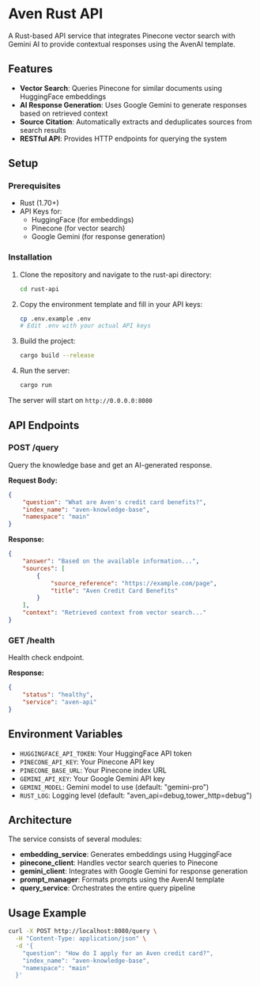 # Aven Rust API

A Rust-based API service that integrates Pinecone vector search with Gemini AI to provide contextual responses using the AvenAI template.

## Features

- **Vector Search**: Queries Pinecone for similar documents using HuggingFace embeddings
- **AI Response Generation**: Uses Google Gemini to generate responses based on retrieved context
- **Source Citation**: Automatically extracts and deduplicates sources from search results
- **RESTful API**: Provides HTTP endpoints for querying the system

## Setup

### Prerequisites

- Rust (1.70+)
- API Keys for:
  - HuggingFace (for embeddings)
  - Pinecone (for vector search)
  - Google Gemini (for response generation)

### Installation

1. Clone the repository and navigate to the rust-api directory:
   ```bash
   cd rust-api
   ```

2. Copy the environment template and fill in your API keys:
   ```bash
   cp .env.example .env
   # Edit .env with your actual API keys
   ```

3. Build the project:
   ```bash
   cargo build --release
   ```

4. Run the server:
   ```bash
   cargo run
   ```

The server will start on `http://0.0.0.0:8080`

## API Endpoints

### POST /query

Query the knowledge base and get an AI-generated response.

**Request Body:**
```json
{
    "question": "What are Aven's credit card benefits?",
    "index_name": "aven-knowledge-base",
    "namespace": "main"
}
```

**Response:**
```json
{
    "answer": "Based on the available information...",
    "sources": [
        {
            "source_reference": "https://example.com/page",
            "title": "Aven Credit Card Benefits"
        }
    ],
    "context": "Retrieved context from vector search..."
}
```

### GET /health

Health check endpoint.

**Response:**
```json
{
    "status": "healthy",
    "service": "aven-api"
}
```

## Environment Variables

- `HUGGINGFACE_API_TOKEN`: Your HuggingFace API token
- `PINECONE_API_KEY`: Your Pinecone API key  
- `PINECONE_BASE_URL`: Your Pinecone index URL
- `GEMINI_API_KEY`: Your Google Gemini API key
- `GEMINI_MODEL`: Gemini model to use (default: "gemini-pro")
- `RUST_LOG`: Logging level (default: "aven_api=debug,tower_http=debug")

## Architecture

The service consists of several modules:

- **embedding_service**: Generates embeddings using HuggingFace
- **pinecone_client**: Handles vector search queries to Pinecone
- **gemini_client**: Integrates with Google Gemini for response generation
- **prompt_manager**: Formats prompts using the AvenAI template
- **query_service**: Orchestrates the entire query pipeline

## Usage Example

```bash
curl -X POST http://localhost:8080/query \
  -H "Content-Type: application/json" \
  -d '{
    "question": "How do I apply for an Aven credit card?",
    "index_name": "aven-knowledge-base", 
    "namespace": "main"
  }'
```
